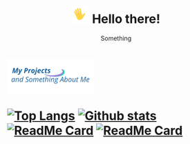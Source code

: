 ### <h1 align="center"><img src="assets/waving_400px.gif" width="40px">  Hello there!
<p align='center'> Something </p>
<h1>
 
[![Logo](https://github.com/life-termer/life-termer/blob/main/assets/logo200x80.png)](https://life-termer.github.io)

[![Top Langs](https://github-readme-stats.vercel.app/api/top-langs/?username=life-termer)](https://github.com/anuraghazra/github-readme-stats)
[![Github stats](https://github-readme-stats.vercel.app/api?username=life-termer)](https://github.com/anuraghazra/github-readme-stats)
[![ReadMe Card](https://github-readme-stats.vercel.app/api/pin/?username=life-termer&repo=Minesweeper)](https://github.com/life-termer/Minesweeper.git)
[![ReadMe Card](https://github-readme-stats.vercel.app/api/pin/?username=life-termer&repo=LastFMBot)](https://github.com/life-termer/LastFMBot.git)

<!--
**life-termer/life-termer** is a ✨ _special_ ✨ repository because its `README.md` (this file) appears on your GitHub profile.

Here are some ideas to get you started:

- 🔭 I’m currently working on ...
- 🌱 I’m currently learning ...
- 👯 I’m looking to collaborate on ...
- 🤔 I’m looking for help with ...
- 💬 Ask me about ...
- 📫 How to reach me: ...
- 😄 Pronouns: ...
- ⚡ Fun fact: ...
-->
